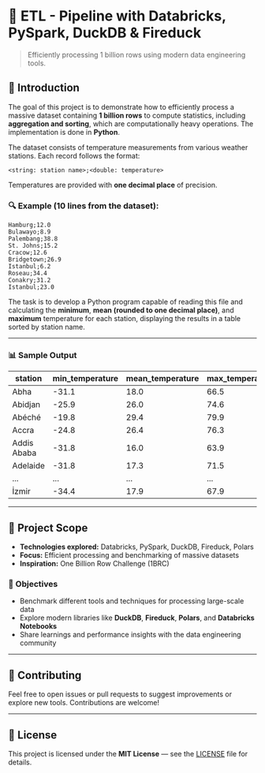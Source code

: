 # 🧊 ETL - Pipeline with Databricks, PySpark, DuckDB & Fireduck

> Efficiently processing 1 billion rows using modern data engineering tools.

## 📌 Introduction

The goal of this project is to demonstrate how to efficiently process a massive dataset containing **1 billion rows** to compute statistics, including **aggregation and sorting**, which are computationally heavy operations. The implementation is done in **Python**.

The dataset consists of temperature measurements from various weather stations. Each record follows the format:

```
<string: station name>;<double: temperature>
```

Temperatures are provided with **one decimal place** of precision.

### 🔍 Example (10 lines from the dataset):

```
Hamburg;12.0
Bulawayo;8.9
Palembang;38.8
St. Johns;15.2
Cracow;12.6
Bridgetown;26.9
Istanbul;6.2
Roseau;34.4
Conakry;31.2
Istanbul;23.0
```

The task is to develop a Python program capable of reading this file and calculating the **minimum**, **mean (rounded to one decimal place)**, and **maximum** temperature for each station, displaying the results in a table sorted by station name.

---

### 📊 Sample Output

| station        | min_temperature | mean_temperature | max_temperature |
|----------------|------------------|-------------------|------------------|
| Abha           | -31.1            | 18.0              | 66.5             |
| Abidjan        | -25.9            | 26.0              | 74.6             |
| Abéché         | -19.8            | 29.4              | 79.9             |
| Accra          | -24.8            | 26.4              | 76.3             |
| Addis Ababa    | -31.8            | 16.0              | 63.9             |
| Adelaide       | -31.8            | 17.3              | 71.5             |
| ...            | ...              | ...               | ...              |
| İzmir          | -34.4            | 17.9              | 67.9             |

---

## 🧠 Project Scope

- **Technologies explored:** Databricks, PySpark, DuckDB, Fireduck, Polars
- **Focus:** Efficient processing and benchmarking of massive datasets
- **Inspiration:** One Billion Row Challenge (1BRC)

### 🎯 Objectives

- Benchmark different tools and techniques for processing large-scale data
- Explore modern libraries like **DuckDB**, **Fireduck**, **Polars**, and **Databricks Notebooks**
- Share learnings and performance insights with the data engineering community

---

## 🤝 Contributing

Feel free to open issues or pull requests to suggest improvements or explore new tools. Contributions are welcome!

---

## 📄 License

This project is licensed under the **MIT License** — see the [LICENSE](LICENSE) file for details.

